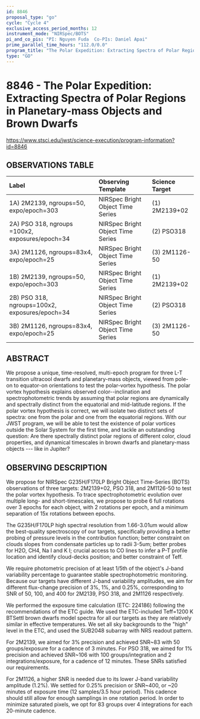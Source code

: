 ```yaml
---
id: 8846
proposal_type: "go"
cycle: "Cycle 4"
exclusive_access_period_months: 12
instrument_mode: "NIRSpec/BOTS"
pi_and_co_pis: "PI: Nguyen Fuda  Co-PIs: Daniel Apai"
prime_parallel_time_hours: "112.0/0.0"
program_title: "The Polar Expedition: Extracting Spectra of Polar Regions in Planetary-mass Objects and Brown Dwarfs"
type: "GO"
---
```

# 8846 - The Polar Expedition: Extracting Spectra of Polar Regions in Planetary-mass Objects and Brown Dwarfs
https://www.stsci.edu/jwst/science-execution/program-information?id=8846
## OBSERVATIONS TABLE
| Label                                       | Observing Template                    | Science Target      |
| :------------------------------------------ | :------------------------------------ | :------------------ |
| 1A) 2M2139, ngroups=50, expo/epoch=303      | NIRSpec Bright Object Time Series     | (1) 2M2139+02       |
| 2A) PSO 318, ngroups =100x2, exposures/epoch=34 | NIRSpec Bright Object Time Series     | (2) PSO318          |
| 3A) 2M1126, ngroups=83x4, expo/epoch=25     | NIRSpec Bright Object Time Series     | (3) 2M1126-50       |
| 1B) 2M2139, ngroups=50, expo/epoch=303      | NIRSpec Bright Object Time Series     | (1) 2M2139+02       |
| 2B) PSO 318, ngroups=100x2, exposures/epoch=34 | NIRSpec Bright Object Time Series     | (2) PSO318          |
| 3B) 2M1126, ngroups=83x4, expo/epoch=25     | NIRSpec Bright Object Time Series     | (3) 2M1126-50       |

## ABSTRACT

We propose a unique, time-resolved, multi-epoch program for three L-T transition ultracool dwarfs and planetary-mass objects, viewed from pole-on to equator-on orientations to test the polar-vortex hypothesis. The polar vortex hypothesis explains observed color--inclination and spectrophotometric trends by assuming that polar regions are dynamically and spectrally distinct from the equatorial and mid-latitude regions. If the polar vortex hypothesis is correct, we will isolate two distinct sets of spectra: one from the polar and one from the equatorial regions. With our JWST program, we will be able to test the existence of polar vortices outside the Solar System for the first time, and tackle an outstanding question: Are there spectrally distinct polar regions of different color, cloud properties, and dynamical timescales in brown dwarfs and planetary-mass objects --- like in Jupiter?

## OBSERVING DESCRIPTION

We propose for NIRSpec G235H/F170LP Bright Object Time-Series (BOTS) observations of three targets: 2M2139+02, PSO 318, and 2M1126-50 to test the polar vortex hypothesis. To trace spectrophotometric evolution over multiple long- and short-timescales, we propose to probe 6 full rotations over 3 epochs for each object, with 2 rotations per epoch, and a minimum separation of 15x rotations between epochs.

The G235H/F170LP high spectral resolution from 1.66-3.01um would allow the best-quality spectroscopy of our targets, specifically providing a better probing of pressure levels in the contribution function; better constraint on clouds slopes from condensate particles up to radii 3-5um; better probes for H2O, CH4, Na I and K I; crucial access to CO lines to infer a P-T profile location and identify cloud-decks position; and better constraint of Teff.

We require photometric precision of at least 1/5th of the object's J-band variability percentage to guarantee stable spectrophotometric monitoring. Because our targets have different J-band variability amplitudes, we aim for different flux-change precision of 3%, 1%, and 0.25%, corresponding to SNR of 50, 100, and 400 for 2M2139, PSO 318, and 2M1126 respectively.

We performed the exposure time calculation (ETC: 224186) following the recommendations of the ETC guide. We used the ETC-included Teff=1200 K BTSettl brown dwarfs model spectra for all our targets as they are relatively similar in effective temperatures. We set all sky backgrounds to the "high" level in the ETC, and used the SUB2048 subarray with NRS readout pattern.

For 2M2139, we aimed for 3% precision and achieved SNR~83 with 50 groups/exposure for a cadence of 3 minutes. For PSO 318, we aimed for 1% precision and achieved SNR~106 with 100 groups/integration and 2 integrations/exposure, for a cadence of 12 minutes. These SNRs satisfied our requirements.

For 2M1126, a higher SNR is needed due to its lower J-band variability amplitude (1.2%). We settled for 0.25% precision or SNR~400, or ~20 minutes of exposure time (12 samples/3.5 hour period). This cadence should still allow for enough samplings in one rotation period. In order to minimize saturated pixels, we opt for 83 groups over 4 integrations for each 20-minute cadence.